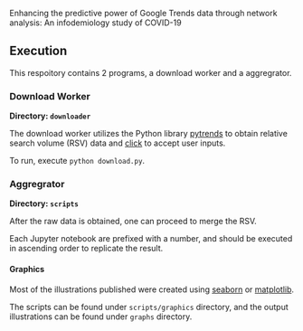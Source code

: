 Enhancing the predictive power of Google Trends data through network analysis: An infodemiology study of COVID-19

## Execution
This respoitory contains 2 programs, a download worker and a aggregrator. 


### Download Worker
**Directory: `downloader`**

The download worker utilizes the Python library [pytrends](https://pypi.org/project/pytrends) to obtain relative search volume (RSV) data and [click](https://pypi.org/project/click) to accept user inputs.

To run, execute `python download.py`.


### Aggregrator
**Directory: `scripts`**

After the raw data is obtained, one can proceed to merge the RSV.

Each Jupyter notebook are prefixed with a number, and should be executed in ascending order to replicate the result. 


#### Graphics
Most of the illustrations published were created using [seaborn](https://seaborn.pydata.org/) or [matplotlib](https://matplotlib.org/).

The scripts can be found under `scripts/graphics` directory, and the output illustrations can be found under `graphs` directory.
